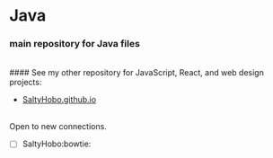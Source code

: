 
# Java
### main repository for Java files

<br/>
#### See my other repository for JavaScript, React, and web design projects:
<ul>
  <li>
    <a href="https://saltyhobo.github.io">SaltyHobo.github.io</a>
  </li>
</ul>
<br/>
Open to new connections.

- [ ] SaltyHobo:bowtie:
